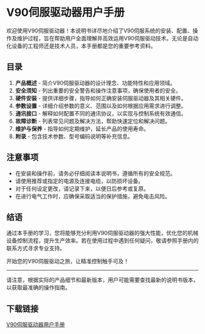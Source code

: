 # V90伺服驱动器用户手册

欢迎使用V90伺服驱动器！本说明书详尽地介绍了V90伺服系统的安装、配置、操作及维护过程，旨在帮助用户全面理解并高效运用V90伺服驱动技术。无论是自动化设备的工程师还是技术人员，本手册都是您的重要参考资料。

## 目录

1. **产品概述** - 简介V90伺服驱动器的设计理念、功能特性和应用领域。
2. **安全须知** - 列出重要的安全警告和操作注意事项，确保使用者的安全。
3. **硬件安装** - 提供详细步骤，指导如何正确安装伺服驱动器及其相关硬件。
4. **参数设置** - 详细介绍参数的意义、范围以及如何根据应用需求进行调整。
5. **通讯接口** - 解释如何配置不同的通讯协议，以实现与控制系统有效通信。
6. **故障诊断** - 列表常见问题及解决方法，帮助快速定位和解决问题。
7. **维护与保养** - 指导如何定期维护，延长产品的使用寿命。
8. **附录** - 包含技术参数、型号编码说明等补充信息。

## 注意事项

- 在安装和操作前，请务必仔细阅读本说明书，遵循所有的安全规范。
- 请使用推荐或指定的电源及连接电缆，以防损坏设备。
- 对于任何设定更改，请记录下来，以便日后参考或复原。
- 在进行电气工作时，应确保采取适当的保护措施，避免电击风险。

## 结语

通过本手册的学习，您将能够充分利用V90伺服驱动器的强大性能，优化您的机械设备控制流程，提升生产效率。若在使用过程中遇到任何疑问，敬请参照手册内的联系方式寻求专业支持。

开始您的V90伺服驱动之旅，让精准控制触手可及！

---

请注意，根据实际的产品细节和最新版本，用户可能需要查找最新的说明书版本，以获取最准确的操作指南。

## 下载链接

[V90伺服驱动器用户手册](https://pan.quark.cn/s/ef31e9d87135)